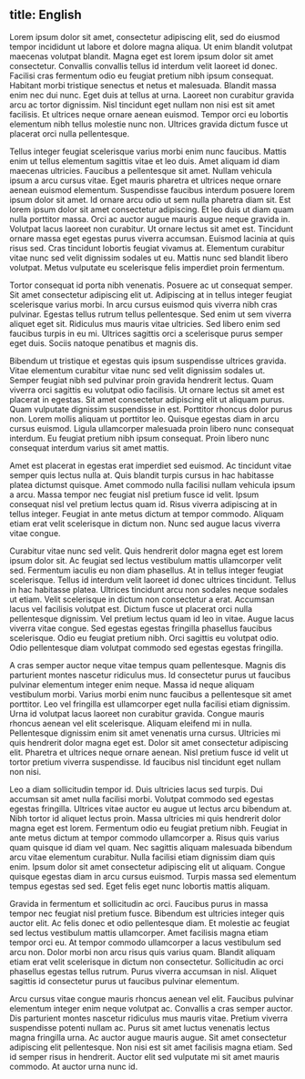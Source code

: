title: English
---

Lorem ipsum dolor sit amet, consectetur adipiscing elit, sed do eiusmod tempor incididunt ut labore et dolore magna aliqua. Ut enim blandit volutpat maecenas volutpat blandit. Magna eget est lorem ipsum dolor sit amet consectetur. Convallis convallis tellus id interdum velit laoreet id donec. Facilisi cras fermentum odio eu feugiat pretium nibh ipsum consequat. Habitant morbi tristique senectus et netus et malesuada. Blandit massa enim nec dui nunc. Eget duis at tellus at urna. Laoreet non curabitur gravida arcu ac tortor dignissim. Nisl tincidunt eget nullam non nisi est sit amet facilisis. Et ultrices neque ornare aenean euismod. Tempor orci eu lobortis elementum nibh tellus molestie nunc non. Ultrices gravida dictum fusce ut placerat orci nulla pellentesque.

Tellus integer feugiat scelerisque varius morbi enim nunc faucibus. Mattis enim ut tellus elementum sagittis vitae et leo duis. Amet aliquam id diam maecenas ultricies. Faucibus a pellentesque sit amet. Nullam vehicula ipsum a arcu cursus vitae. Eget mauris pharetra et ultrices neque ornare aenean euismod elementum. Suspendisse faucibus interdum posuere lorem ipsum dolor sit amet. Id ornare arcu odio ut sem nulla pharetra diam sit. Est lorem ipsum dolor sit amet consectetur adipiscing. Et leo duis ut diam quam nulla porttitor massa. Orci ac auctor augue mauris augue neque gravida in. Volutpat lacus laoreet non curabitur. Ut ornare lectus sit amet est. Tincidunt ornare massa eget egestas purus viverra accumsan. Euismod lacinia at quis risus sed. Cras tincidunt lobortis feugiat vivamus at. Elementum curabitur vitae nunc sed velit dignissim sodales ut eu. Mattis nunc sed blandit libero volutpat. Metus vulputate eu scelerisque felis imperdiet proin fermentum.

Tortor consequat id porta nibh venenatis. Posuere ac ut consequat semper. Sit amet consectetur adipiscing elit ut. Adipiscing at in tellus integer feugiat scelerisque varius morbi. In arcu cursus euismod quis viverra nibh cras pulvinar. Egestas tellus rutrum tellus pellentesque. Sed enim ut sem viverra aliquet eget sit. Ridiculus mus mauris vitae ultricies. Sed libero enim sed faucibus turpis in eu mi. Ultrices sagittis orci a scelerisque purus semper eget duis. Sociis natoque penatibus et magnis dis.

Bibendum ut tristique et egestas quis ipsum suspendisse ultrices gravida. Vitae elementum curabitur vitae nunc sed velit dignissim sodales ut. Semper feugiat nibh sed pulvinar proin gravida hendrerit lectus. Quam viverra orci sagittis eu volutpat odio facilisis. Ut ornare lectus sit amet est placerat in egestas. Sit amet consectetur adipiscing elit ut aliquam purus. Quam vulputate dignissim suspendisse in est. Porttitor rhoncus dolor purus non. Lorem mollis aliquam ut porttitor leo. Quisque egestas diam in arcu cursus euismod. Ligula ullamcorper malesuada proin libero nunc consequat interdum. Eu feugiat pretium nibh ipsum consequat. Proin libero nunc consequat interdum varius sit amet mattis.

Amet est placerat in egestas erat imperdiet sed euismod. Ac tincidunt vitae semper quis lectus nulla at. Quis blandit turpis cursus in hac habitasse platea dictumst quisque. Amet commodo nulla facilisi nullam vehicula ipsum a arcu. Massa tempor nec feugiat nisl pretium fusce id velit. Ipsum consequat nisl vel pretium lectus quam id. Risus viverra adipiscing at in tellus integer. Feugiat in ante metus dictum at tempor commodo. Aliquam etiam erat velit scelerisque in dictum non. Nunc sed augue lacus viverra vitae congue.

Curabitur vitae nunc sed velit. Quis hendrerit dolor magna eget est lorem ipsum dolor sit. Ac feugiat sed lectus vestibulum mattis ullamcorper velit sed. Fermentum iaculis eu non diam phasellus. At in tellus integer feugiat scelerisque. Tellus id interdum velit laoreet id donec ultrices tincidunt. Tellus in hac habitasse platea. Ultrices tincidunt arcu non sodales neque sodales ut etiam. Velit scelerisque in dictum non consectetur a erat. Accumsan lacus vel facilisis volutpat est. Dictum fusce ut placerat orci nulla pellentesque dignissim. Vel pretium lectus quam id leo in vitae. Augue lacus viverra vitae congue. Sed egestas egestas fringilla phasellus faucibus scelerisque. Odio eu feugiat pretium nibh. Orci sagittis eu volutpat odio. Odio pellentesque diam volutpat commodo sed egestas egestas fringilla.

A cras semper auctor neque vitae tempus quam pellentesque. Magnis dis parturient montes nascetur ridiculus mus. Id consectetur purus ut faucibus pulvinar elementum integer enim neque. Massa id neque aliquam vestibulum morbi. Varius morbi enim nunc faucibus a pellentesque sit amet porttitor. Leo vel fringilla est ullamcorper eget nulla facilisi etiam dignissim. Urna id volutpat lacus laoreet non curabitur gravida. Congue mauris rhoncus aenean vel elit scelerisque. Aliquam eleifend mi in nulla. Pellentesque dignissim enim sit amet venenatis urna cursus. Ultricies mi quis hendrerit dolor magna eget est. Dolor sit amet consectetur adipiscing elit. Pharetra et ultrices neque ornare aenean. Nisl pretium fusce id velit ut tortor pretium viverra suspendisse. Id faucibus nisl tincidunt eget nullam non nisi.

Leo a diam sollicitudin tempor id. Duis ultricies lacus sed turpis. Dui accumsan sit amet nulla facilisi morbi. Volutpat commodo sed egestas egestas fringilla. Ultrices vitae auctor eu augue ut lectus arcu bibendum at. Nibh tortor id aliquet lectus proin. Massa ultricies mi quis hendrerit dolor magna eget est lorem. Fermentum odio eu feugiat pretium nibh. Feugiat in ante metus dictum at tempor commodo ullamcorper a. Risus quis varius quam quisque id diam vel quam. Nec sagittis aliquam malesuada bibendum arcu vitae elementum curabitur. Nulla facilisi etiam dignissim diam quis enim. Ipsum dolor sit amet consectetur adipiscing elit ut aliquam. Congue quisque egestas diam in arcu cursus euismod. Turpis massa sed elementum tempus egestas sed sed. Eget felis eget nunc lobortis mattis aliquam.

Gravida in fermentum et sollicitudin ac orci. Faucibus purus in massa tempor nec feugiat nisl pretium fusce. Bibendum est ultricies integer quis auctor elit. Ac felis donec et odio pellentesque diam. Et molestie ac feugiat sed lectus vestibulum mattis ullamcorper. Amet facilisis magna etiam tempor orci eu. At tempor commodo ullamcorper a lacus vestibulum sed arcu non. Dolor morbi non arcu risus quis varius quam. Blandit aliquam etiam erat velit scelerisque in dictum non consectetur. Sollicitudin ac orci phasellus egestas tellus rutrum. Purus viverra accumsan in nisl. Aliquet sagittis id consectetur purus ut faucibus pulvinar elementum.

Arcu cursus vitae congue mauris rhoncus aenean vel elit. Faucibus pulvinar elementum integer enim neque volutpat ac. Convallis a cras semper auctor. Dis parturient montes nascetur ridiculus mus mauris vitae. Pretium viverra suspendisse potenti nullam ac. Purus sit amet luctus venenatis lectus magna fringilla urna. Ac auctor augue mauris augue. Sit amet consectetur adipiscing elit pellentesque. Non nisi est sit amet facilisis magna etiam. Sed id semper risus in hendrerit. Auctor elit sed vulputate mi sit amet mauris commodo. At auctor urna nunc id.